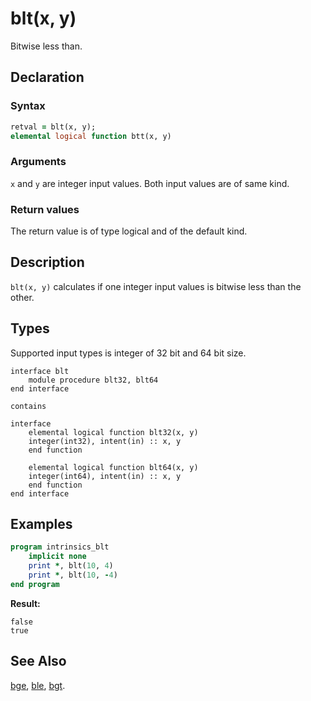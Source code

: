 # blt(x, y)

Bitwise less than.

## Declaration

### Syntax

```fortran
retval = blt(x, y);
elemental logical function btt(x, y)
```

### Arguments

`x` and `y` are integer input values. Both input values are of same kind.

### Return values

The return value is of type logical and of the default kind.

## Description

`blt(x, y)` calculates if one integer input values is bitwise less than the
other.

## Types

Supported input types is integer of 32 bit and 64 bit size.

```
interface blt
    module procedure blt32, blt64
end interface

contains

interface
    elemental logical function blt32(x, y)
	integer(int32), intent(in) :: x, y
	end function

    elemental logical function blt64(x, y)
	integer(int64), intent(in) :: x, y
	end function
end interface
```

## Examples

```fortran
program intrinsics_blt
    implicit none
    print *, blt(10, 4)
	print *, blt(10, -4)
end program
```

**Result:**

```
false
true
```

## See Also

[bge](bge.md), [ble](ble.md), [bgt](bgt.md).
